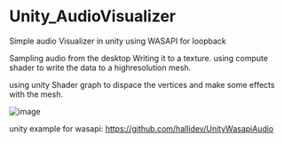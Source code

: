 # Unity_AudioVisualizer
Simple audio Visualizer in unity using WASAPI for loopback


Sampling audio from the desktop Writing it to a texture. 
using compute shader to write the data to a highresolution mesh.

using unity Shader graph to dispace the vertices and make some effects with the mesh.


![image](https://user-images.githubusercontent.com/44337802/189131018-3f9d423d-9769-447e-9f8d-f29ad594da12.png)

unity example for wasapi: https://github.com/hallidev/UnityWasapiAudio
